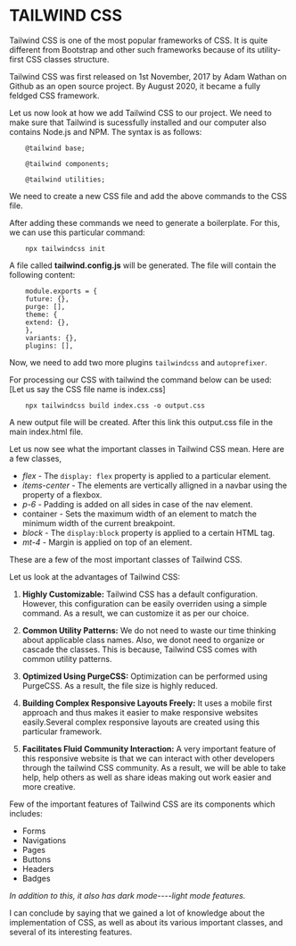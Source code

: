 # TAILWIND CSS

Tailwind CSS is one of the most popular frameworks of CSS. It is quite different from Bootstrap and other such frameworks because of its utility-first CSS classes structure.

Tailwind CSS was first released on 1st November, 2017 by Adam Wathan on Github as an open source project. By August 2020, it became a fully feldged CSS framework.

Let us now look at how we add Tailwind CSS to our project. We need to make sure that Tailwind is sucessfully installed and our computer also contains Node.js and NPM. The syntax is as follows:

```
    @tailwind base;

    @tailwind components;

    @tailwind utilities;
```

We need to create a new CSS file and add the above commands to the CSS file.

After adding these commands we need to generate a boilerplate. For this, we can use this particular command:

```
    npx tailwindcss init
```
A file called <b>tailwind.config.js</b> will be generated. The file will contain the following content:
```
    module.exports = {
    future: {},
    purge: [],
    theme: {
    extend: {},
    },
    variants: {},
    plugins: [],
```

Now, we need to add two more plugins `tailwindcss` and `autoprefixer`.

For processing our CSS with tailwind the command below can be used:
<br>[Let us say the CSS file name is index.css]

```
    npx tailwindcss build index.css -o output.css
```
A new output file will be created. After this link this output.css file in the main index.html file.

Let us now see what the important classes in Tailwind CSS mean.
Here are a few classes,

- _flex_ - The `display: flex` property is applied to a particular element.
- _items-center_ - The elements are vertically alligned in a navbar using the property of a flexbox.
- _p-6_ - Padding is added on all sides in case of the nav element.
- container - Sets the maximum width of an element to match the minimum width of the current breakpoint.
- _block_ - The `display:block` property is applied to a certain HTML tag.
- _mt-4_ - Margin is applied on top of an element.

These are a few of the most important classes of Tailwind CSS.

Let us look at the advantages of Tailwind CSS:

1. <b>Highly Customizable:</b> Tailwind CSS has a default configuration. However, this configuration can be easily overriden using a simple command. As a result, we can customize it as per our choice.

2. <b>Common Utility Patterns:</b> We do not need to waste our time thinking about applicable class names. Also, we donot need to organize or cascade the classes. This is because, Tailwind CSS comes with common utility patterns.

3. <b>Optimized Using PurgeCSS:</b> Optimization can be performed using PurgeCSS. As a result, the file size is highly reduced.

4. <b>Building Complex Responsive Layouts Freely:</b> It uses a mobile first approach and thus makes it easier to make responsive websites easily.Several complex responsive layouts are created using this particular framework.

5. <b>Facilitates Fluid Community Interaction:</b> A very important feature of this responsive website is that we can interact with other developers through the tailwind CSS community. As a result, we will be able to take help, help others as well as share ideas making out work easier and more creative.

Few of the important features of Tailwind CSS are its components which includes:

- Forms
- Navigations
- Pages
- Buttons
- Headers
- Badges 

<i>In addition to this, it also has dark mode----light mode features.</i>

I can conclude by saying that we gained a lot of knowledge about the implementation of CSS, as well as about its various important classes, and several of its interesting features.